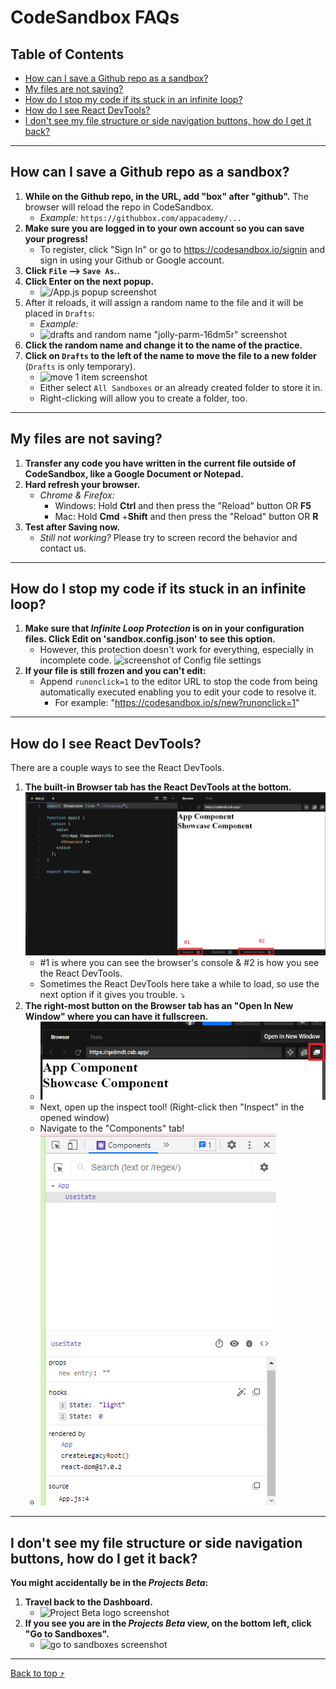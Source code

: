 # CodeSandbox FAQs
## Table of Contents

 - [How can I save a Github repo as a sandbox?](https://github.com/flow-state-15/mod-5-extra-resources/blob/main/resources/codesandbox-FAQs.md#how-can-i-save-a-github-repo-as-a-sandbox)
 - [My files are not saving?](https://github.com/flow-state-15/mod-5-extra-resources/blob/main/resources/codesandbox-FAQs.md#my-files-are-not-saving)
 - [How do I stop my code if its stuck in an infinite loop?](https://github.com/flow-state-15/mod-5-extra-resources/blob/main/resources/codesandbox-FAQs.md#how-do-i-stop-my-code-if-its-stuck-in-an-infinite-loop)
 - [How do I see React DevTools?](https://github.com/flow-state-15/mod-5-extra-resources/blob/main/resources/codesandbox-FAQs.md#how-do-i-see-react-devtools)
 - [I don't see my file structure or side navigation buttons, how do I get it back?](https://github.com/flow-state-15/mod-5-extra-resources/blob/main/resources/codesandbox-FAQs.md#i-dont-see-my-file-structure-or-side-navigation-buttons-how-do-i-get-it-back)
---------------------------
## How can I save a Github repo as a sandbox?
1. **While on the Github repo, in the URL, add "box" after "github".** The browser will reload the repo in CodeSandbox.
    - *Example:* `https://githubbox.com/appacademy/...`
2. **Make sure you are logged in to your own account so you can save your progress!** 
    - To register, click "Sign In" or go to https://codesandbox.io/signin and sign in using your Github or Google account. 
3. **Click `File` --> `Save As`..** 
4. **Click Enter on the next popup.**
    - ![/App.js popup screenshot](https://user-images.githubusercontent.com/89945390/194419740-5bd7af82-637d-4a55-ab40-fa9a75b4f47f.png)
5. After it reloads, it will assign a random name to the file and it will be placed in `Drafts`:
    - *Example:*  
    - ![drafts and random name "jolly-parm-16dm5r" screenshot](https://user-images.githubusercontent.com/89945390/194420301-bc64b9ca-4894-406e-8645-5adf0d2691ca.png)
6. **Click the random name and change it to the name of the practice.** 
7. **Click on `Drafts` to the left of the name to move the file to a new folder** (`Drafts` is only temporary).
   - ![move 1 item screenshot](https://user-images.githubusercontent.com/89945390/194420815-8c402d38-7dc0-4596-836d-1e7e2f0ca6d9.png)
   - Either select `All Sandboxes` or an already created folder to store it in. 
   - Right-clicking will allow you to create a folder, too. 
-----------------------
## My files are not saving?
1. **Transfer any code you have written in the current file outside of CodeSandbox, like a Google Document or Notepad.**
2. **Hard refresh your browser.** 
    - *Chrome & Firefox:*
	    - Windows: Hold **Ctrl** and then press the "Reload" button OR **F5**
	    - Mac: Hold **Cmd** +**Shift** and then press the "Reload" button OR **R**
3. **Test after Saving now.**
    - *Still not working?* Please try to screen record the behavior and contact us. 
-----------------------
## How do I stop my code if its stuck in an infinite loop?
1. **Make sure that *Infinite Loop Protection* is on in your configuration files. Click Edit on 'sandbox.config.json' to see this option.**
    - However, this protection doesn't work for everything, especially in incomplete code. 
![screenshot of Config file settings](https://user-images.githubusercontent.com/89945390/194360968-cd825e99-975b-4149-9d54-9e5cb0db7b3f.png)
2. **If your file is still frozen and you can't edit:** 
    - Append `runonclick=1` to the editor URL to stop the code from being automatically executed enabling you to edit your code to resolve it.
        - For example: "https://codesandbox.io/s/new?runonclick=1"

----------------------------
## How do I see React DevTools?
There are a couple ways to see the React DevTools. 
1. **The built-in Browser tab has the React DevTools at the bottom.**
![View of CodeSandbox with console and react devtools squared](../assets/images/readme-screenshots/codesandbox-console-reactdevtools-view-1.png)
    - #1 is where you can see the browser's console & #2 is how you see the React DevTools. 
    - Sometimes the React DevTools here take a while to load, so use the next option if it gives you trouble. ⤵
2. **The right-most button on the Browser tab has an "Open In New Window" where you can have it fullscreen.**
    - ![View of CodeSandbox browser's Open in New Window button](../assets/images/readme-screenshots/codesandbox-open-new-window.png)
    - Next, open up the inspect tool! (Right-click then "Inspect" in the opened window) 
    - Navigate to the "Components" tab!
    - ![View of Components React DevTool in Browser Inspect](../assets/images/readme-screenshots/codesandbox-opened-dev-tools.png)

----------------------------

## I don't see my file structure or side navigation buttons, how do I get it back?
**You might accidentally be in the *Projects Beta*:**
 1. **Travel back to the Dashboard.**
    - ![Project Beta logo screenshot](https://user-images.githubusercontent.com/89945390/194381684-9088c7e7-1aff-4ebc-813f-cdeb136129ec.png)
 2. **If you see you are in the *Projects Beta* view, on the bottom left, click "Go to Sandboxes".**
     - ![go to sandboxes screenshot](https://user-images.githubusercontent.com/89945390/194381982-eb142ad8-d021-43d3-b012-e8870f3e6a68.png)

-----------------------------
[Back to top ⤴](https://github.com/flow-state-15/mod-5-extra-resources/blob/main/resources/codesandbox-FAQs.md#codesandbox-faqs)
